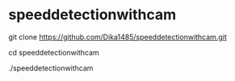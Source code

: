 # speeddetectionwithcam

git clone https://github.com/Dika1485/speeddetectionwithcam.git

cd speeddetectionwithcam

./speeddetectionwithcam
